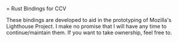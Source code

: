 = Rust Bindings for CCV

These bindings are developed to aid in the prototyping of Mozilla's Lighthouse Project.
I make no promise that I will have any time to continue/maintain them. If you want to take ownership, feel free to.